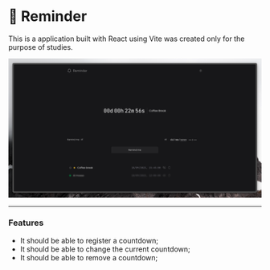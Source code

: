 # 🔔 Reminder

This is a application built with React using Vite was created only for the purpose of studies.

![Screenshot](.github/preview.png)

---

### Features

- It should be able to register a countdown;
- It should be able to change the current countdown;
- It should be able to remove a countdown;
